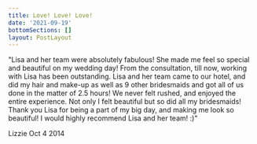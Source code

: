 ```yaml
---
title: Love! Love! Love!
date: '2021-09-19'
bottomSections: []
layout: PostLayout
---
```

"Lisa and her team were absolutely fabulous! She made me feel so special and beautiful on my wedding day! From the consultation, till now, working with Lisa has been outstanding. Lisa and her team came to our hotel, and did my hair and make-up as well as 9 other bridesmaids and got all of us done in the matter of 2.5 hours! We never felt rushed, and enjoyed the entire experience. Not only I felt beautiful but so did all my bridesmaids! Thank you Lisa for being a part of my big day, and making me look so beautiful! I would highly recommend Lisa and her team! :)"

Lizzie Oct 4 2014
